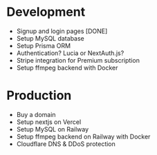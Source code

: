 # Development

- Signup and login pages [DONE]
- Setup MySQL database
- Setup Prisma ORM
- Authentication? Lucia or NextAuth.js?
- Stripe integration for Premium subscription
- Setup ffmpeg backend with Docker

# Production

- Buy a domain
- Setup nextjs on Vercel
- Setup MySQL on Railway
- Setup ffmpeg backend on Railway with Docker
- Cloudflare DNS & DDoS protection
